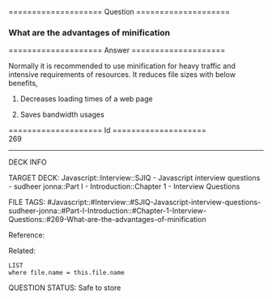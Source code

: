 ==================== Question ====================  

### What are the advantages of minification  

==================== Answer ====================  

Normally it is recommended to use minification for heavy traffic and intensive requirements of resources. It reduces file sizes with below benefits,

1. Decreases loading times of a web page

2. Saves bandwidth usages

==================== Id ====================  
269

---

DECK INFO

TARGET DECK: Javascript::Interview::SJIQ - Javascript interview questions - sudheer jonna::Part I - Introduction::Chapter 1 - Interview Questions

FILE TAGS: #Javascript::#Interview::#SJIQ-Javascript-interview-questions-sudheer-jonna::#Part-I-Introduction::#Chapter-1-Interview-Questions::#269-What-are-the-advantages-of-minification

Reference:

Related:

```dataview
LIST
where file.name = this.file.name
```

QUESTION STATUS: Safe to store
